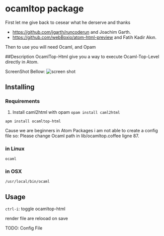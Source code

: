 # ocamltop package

First let me give back to cesear what he derserve and thanks
- https://github.com/jgarth/runcoderun and Joachim Garth.
- https://github.com/webBoxio/atom-html-preview and Fatih Kadir Akın.

Then to use you will need Ocaml, and Opam

##Description
OcamlTop-Html give you a way to execute Ocaml-Top-Level directly in Atom.

ScreenShot Bellow:
![screen shot](http://i.imgur.com/RasigL7.png)

## Installing
### Requirements
1. Install caml2html with opam `opam install caml2html`

```apm install ocamltop-html```

Cause we are beginners in Atom Packages i am not able to create a config file so:
Please change Ocaml path in lib/ocamltop.coffee ligne 87.

### in Linux
`ocaml`

### in OSX
`/usr/local/bin/ocaml`


## Usage

`ctrl-i`: toggle ocamltop-html

render file are relooad on save

TODO:
Config File
